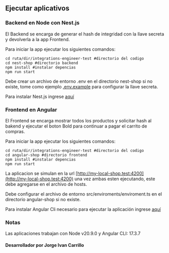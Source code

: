## Ejecutar aplicativos

### Backend en Node con Nest.js
El Backend se encarga de generar el hash de integridad con la llave secreta y devolverla a la app Frontend.

Para iniciar la app ejecutar los siguientes comandos:
~~~Shell
cd ruta/dir/integrations-engineer-test #directorio del codigo
cd nest-shop #directorio backend
npm install #instalar depencias
npm run start
~~~

Debe crear un archivo de entorno .env en el directorio nest-shop si no existe, tome como ejemplo [.env.example](nest-shop/.env.example) para configurar la llave secreta.

Para instalar Nest.js ingrese [aquí](https://docs.nestjs.com/#installation)

### Frontend en Angular
El Frontend se encarga mostrar todos los productos y solicitar hash al bakend y ejecutar el boton Bold para continuar a pagar el carrito de compras.

Para iniciar la app ejecutar los siguientes comandos:
~~~Shell
cd ruta/dir/integrations-engineer-test #directorio del codigo
cd angular-shop #directorio frontend
npm install #instalar depencias
npm run start
~~~
La aplicacion se simulan en la url [http://my-local-shop.test:4200](http://my-local-shop.test:4200) una vez ambas esten ejecutando, este debe agregarse en el archivo de hosts.

Debe configurar el archivo de entorno src/enviroments/enviroment.ts en el directorio angular-shop si no existe.

Para instalar Angular Cli necesario para ejecutar la aplicación ingrese [aquí](https://angular.io/cli#installing-angular-cli)

### Notas
Las aplicaciones trabajan con Node v20.9.0 y Angular CLI: 17.3.7

#### Desarrollador por Jorge Ivan Carrillo
